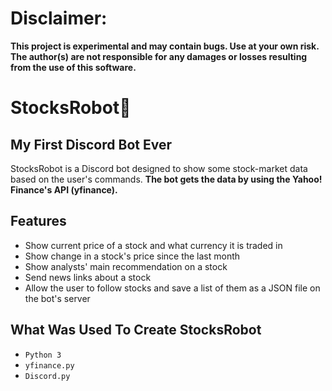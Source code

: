 # Disclaimer:
**This project is experimental and may contain bugs. Use at your own risk. The author(s) are not responsible for any damages or losses resulting from the use of this software.**

# StocksRobot🤖
## My First Discord Bot Ever

StocksRobot is a Discord bot designed to show some stock-market data based on the user's commands.
**The bot gets the data by using the Yahoo! Finance's API (yfinance).**

## Features

- Show current price of a stock and what currency it is traded in
- Show change in a stock's price since the last month
- Show analysts' main recommendation on a stock
- Send news links about a stock
- Allow the user to follow stocks and save a list of them as a JSON file on the bot's server

## What Was Used To Create StocksRobot
- `Python 3`
- `yfinance.py`
- `Discord.py`
